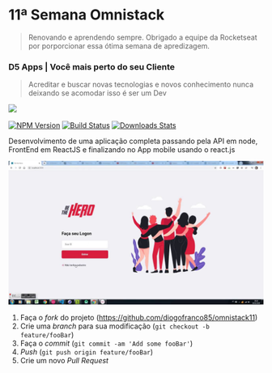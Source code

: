 # 11ª Semana Omnistack
> Renovando e aprendendo sempre. Obrigado a equipe da Rocketseat por porporcionar essa ótima semana de apredizagem.

### D5 Apps | Você mais perto do seu Cliente
> Acreditar e buscar novas tecnologias e novos conhecimento nunca deixando se acomodar isso é ser um Dev

![](https://www.d5apps.com.br/public/images/logo.png)



[![NPM Version][npm-image]][npm-url]
[![Build Status][travis-image]][travis-url]
[![Downloads Stats][npm-downloads]][npm-url]



Desenvolvimento de uma aplicação completa passando pela API em node, FrontEnd em ReactJS e finalizando no App mobile usando o react.js



![](./frontend.jpg)



1. Faça o _fork_ do projeto (<https://github.com/diogofranco85/omnistack11>)
2. Crie uma _branch_ para sua modificação (`git checkout -b feature/fooBar`)
3. Faça o _commit_ (`git commit -am 'Add some fooBar'`)
4. _Push_ (`git push origin feature/fooBar`)
5. Crie um novo _Pull Request_

[npm-image]: https://img.shields.io/npm/v/datadog-metrics.svg?style=flat-square
[npm-url]: https://npmjs.org/package/datadog-metrics
[npm-downloads]: https://img.shields.io/npm/dm/datadog-metrics.svg?style=flat-square
[travis-image]: https://img.shields.io/travis/dbader/node-datadog-metrics/master.svg?style=flat-square
[travis-url]: https://travis-ci.org/dbader/node-datadog-metrics
[wiki]: https://github.com/seunome/seuprojeto/wiki

